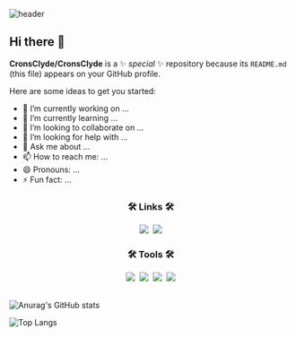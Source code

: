 ![header](https://capsule-render.vercel.app/api?type=shark&color=auto&height=200&section=header&text=TestBanner%20render&fontSize=80&animation=fadeIn)

<!-- 
배너예시2
<img src="https://capsule-render.vercel.app/api?type=egg&color=auto&height=100&section=header&text=capsule%20render&fontSize=90&animation=blink" />

배너만들기 : https://github.com/kyechan99/capsule-render
-->
## Hi there 👋


**CronsClyde/CronsClyde** is a ✨ _special_ ✨ repository because its `README.md` (this file) appears on your GitHub profile.

Here are some ideas to get you started:

- 🔭 I’m currently working on ...
- 🌱 I’m currently learning ...
- 👯 I’m looking to collaborate on ...
- 🤔 I’m looking for help with ...
- 💬 Ask me about ...
- 📫 How to reach me: ...
- 😄 Pronouns: ...
- ⚡ Fun fact: ...
<!--
배지 공식사이트 : https://shields.io/
아이콘 공식사이트 : https://simpleicons.org/
-->
<h3 align="center">🛠 Links 🛠</h3>
<div align="center">
  <!-- https://simpleicons.org/ 여기에서 하이퍼링크 아이콘 가져옴 -->
  <a href="https://www.instagram.com/"><img src="https://img.shields.io/badge/Instagram-E4405F?style=flat-square&logo=Instagram&logoColor=white"/></a>&nbsp
  <a href="https://www.notion.so/Portfolio_KimYangWoo-11c1665604f9807ab872f6fd1206d5a7/"><img src="https://img.shields.io/badge/notion-000000?style=flat-square&logo=notion&logoColor=white"/></a>
</div>

<!-- &nbsp : 줄바꿈을 일으키지 않으면서 공백을 넣고 싶을 때 사용합니다 -->
<h3 align="center">🛠 Tools 🛠</h3>
<div align="center">
  <img src="https://img.shields.io/badge/JavaScript-F7DF1E?style=for-the-badge&logo=JavaScript&logoColor=white" />&nbsp
  <img src="https://img.shields.io/badge/Windows-0078D6?style=for-the-badge&logo=windows&logoColor=white" />&nbsp
  <img src="https://img.shields.io/badge/C%23-239120?style=for-the-badge&logo=c-sharp&logoColor=white" />&nbsp
  <img src="https://img.shields.io/badge/.NET-5C2D91?style=for-the-badge&logo=.net&logoColor=white" />
  
<!--  https://github.com/Envoy-VC/awesome-badges 여기에서 토글 가져옴
![js](https://img.shields.io/badge/JavaScript-F7DF1E?style=for-the-badge&logo=JavaScript&logoColor=white)
![js](https://img.shields.io/badge/Windows-0078D6?style=for-the-badge&logo=windows&logoColor=white)
![js](https://img.shields.io/badge/C%23-239120?style=for-the-badge&logo=c-sharp&logoColor=white)
![js](https://img.shields.io/badge/.NET-5C2D91?style=for-the-badge&logo=.net&logoColor=white)
-->
</div><br><!-- br 은 줄바꿈 -->

<!-- GitHub Readme Stats
https://github.com/anuraghazra/github-readme-stats 
Theme = dark, radical, merko, gruvbox, tokyonight, onedark, cobalt, synthwave, highcontrast, dracula
-->
<!-- GitHub Stats Card -->
![Anurag's GitHub stats](https://github-readme-stats.vercel.app/api?username=CronsClyde&show_icons=true&theme=tokyonight)
<!-- Top Languages Card -->
![Top Langs](https://github-readme-stats.vercel.app/api/top-langs/?username=CronsClyde&layout=compact&theme=tokyonight)

